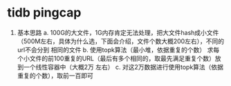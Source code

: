 # tidb pingcap
  1. 基本思路
      a. 100G的大文件，1G内存肯定无法处理，把大文件hash成小文件（500M左右，具体为什么选，下面会介绍，文件个数大概200左右），不同的url不会分到
      相同的文件
      b. 使用topk算法（最小堆，依据重复的个数） 求每个小文件的前100重复的URL（最后有多个相同的，取最先满足重复个数）放到一个线性容器中（大概2万
      左右）
      c. 对这2万数据进行使用topk算法（依据重复的个数），取前一百即可
      
